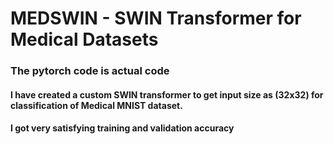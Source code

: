 # MEDSWIN - SWIN Transformer for Medical Datasets
### The pytorch code is actual code
#### I have created a custom SWIN transformer to get input size as (32x32) for classification of Medical MNIST dataset.
#### I got very satisfying training and validation accuracy
